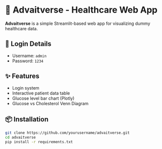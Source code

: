 # 🧠 Advaitverse - Healthcare Web App

**Advaitverse** is a simple Streamlit-based web app for visualizing dummy healthcare data.

## 🔐 Login Details
- Username: `admin`
- Password: `1234`

## ✨ Features
- Login system
- Interactive patient data table
- Glucose level bar chart (Plotly)
- Glucose vs Cholesterol Venn Diagram

## 📦 Installation

```bash
git clone https://github.com/yourusername/advaitverse.git
cd advaitverse
pip install -r requirements.txt
